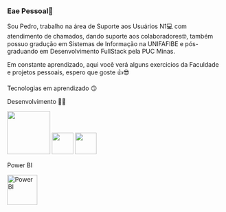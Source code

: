 ### Eae Pessoal👋

Sou Pedro, trabalho na área de Suporte aos Usuários N1💻 com atendimento de chamados, dando suporte aos colaboradores🤓, também possuo gradução em Sistemas de Informação na UNIFAFIBE e pós-graduando em Desenvolvimento FullStack pela PUC Minas.

Em constante aprendizado, aqui você verá alguns exercicios da Faculdade e projetos pessoais, espero que goste 👍😎

Tecnologias em aprendizado 🙃

Desenvolvimento 👨‍💻

<img src="https://cdn.jsdelivr.net/gh/devicons/devicon@latest/icons/html5/html5-original.svg" height="100px" width="100px"/>

<img src="https://cdn.jsdelivr.net/gh/devicons/devicon@latest/icons/css3/css3-original.svg" height="50px" width="50px"/>

<img src="https://cdn.jsdelivr.net/gh/devicons/devicon@latest/icons/javascript/javascript-original.svg" height="50px" width="50px"/>



<link rel="stylesheet" type='text/css' href="https://cdn.jsdelivr.net/gh/devicons/devicon@latest/devicon.min.css" />



<p>Power BI</p>

<img alt="PowerBI" src="https://cdn-icons-png.flaticon.com/512/4882/4882942.png" width="70px" height="70px"/>

<ion-icon name="logo-nodejs"></ion-icon>









